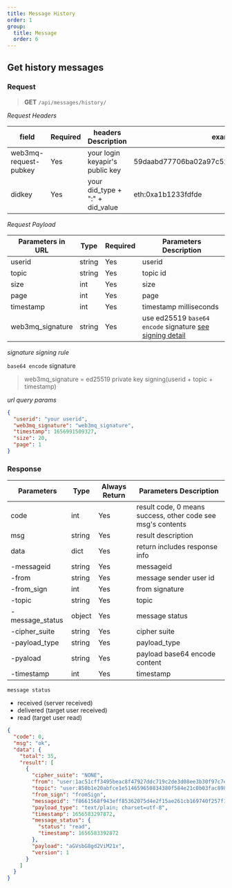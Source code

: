 ```yaml
---
title: Message History
order: 1
group:
  title: Message
  order: 6
---
```


## Get history messages

### Request

> **GET** `/api/messages/history/`

_Request Headers_

| field                 | Required | headers Description             | example                                     |
| --------------------- | -------- | ------------------------------- | ------------------------------------------- |
| web3mq-request-pubkey | Yes      | your login keyapir's public key | 59daabd77706ba02a97c523513a2ceaed10e4275bd6 |
| didkey                | Yes      | your did_type + ":" + did_value | eth:0xa1b1233fdfde                          |

_Request Payload_

| Parameters in URL | Type   | Required | Parameters Description                                                        |
| ----------------- | ------ | -------- | ----------------------------------------------------------------------------- |
| userid            | string | Yes      | userid |
| topic             | string | Yes      | topic id                                                                      |
| size              | int    | Yes      | size                                                                          |
| page              | int    | Yes      | page                                                                          |
| timestamp         | int    | Yes      | timestamp milliseconds                                                        |
| web3mq_signature  | string | Yes      | use ed25519 `base64 encode` signature [see signing detail](/docs/Web3MQ-API/signature)                  |

_signature signing rule_

`base64 encode` signature


> web3mq_signature = ed25519 private key signing(userid + topic + timestamp)

_url query params_

```json
{
  "userid": "your userid",
  "web3mq_signature": "web3mq_signature",
  "timestamp": 1656991509327,
  "size": 20,
  "page": 1
}
```

### Response

| Parameters      | Type   | Always Return | Parameters Description                                      |
| --------------- | ------ | ------------- | ----------------------------------------------------------- |
| code            | int    | Yes           | result code, 0 means success, other code see msg's contents |
| msg             | string | Yes           | result description                                          |
| data            | dict   | Yes           | return includes response info                               |
| -messageid      | string | Yes           | messageid                                                   |
| -from           | string | Yes           | message sender user id                                      |
| -from_sign      | int    | Yes           | from signature                                              |
| -topic          | string | Yes           | topic                                                       |
| -message_status | object | Yes           | message status                                              |
| -cipher_suite   | string | Yes           | cipher suite                  |
| -payload_type   | string | Yes           | payload_type                    |
| -pyaload        | string | Yes           | payload base64 encode content                               |
| -timestamp      | int    | Yes           | timestamp                                                   |

`message status`

- received (server received)
- delivered (target user received)
- read (target user read)

```json
{
  "code": 0,
  "msg": "ok",
  "data": {
    "total": 35,
    "result": [
      {
        "cipher_suite": "NONE",
        "from": "user:1ac51cff3495beac8f47927ddc719c2de3d08ee3b30f97c7ecd27b77",
        "topic": "user:850b1e20abfce1e514659650834380f584e21c0b03fac89847fa86c6",
        "from_sign": "fromSign",
        "messageid": "f8661568f943eff85362075d4e2f15ae261cb169740f257f1a743cdc",
        "payload_type": "text/plain; charset=utf-8",
        "timestamp": 1656583297872,
        "message_status": {
          "status": "read",
          "timestamp": 1656583392872
        },
        "payload": "aGVsbG8gd2ViM21x",
        "version": 1
      }
    ]
  }
}
```
